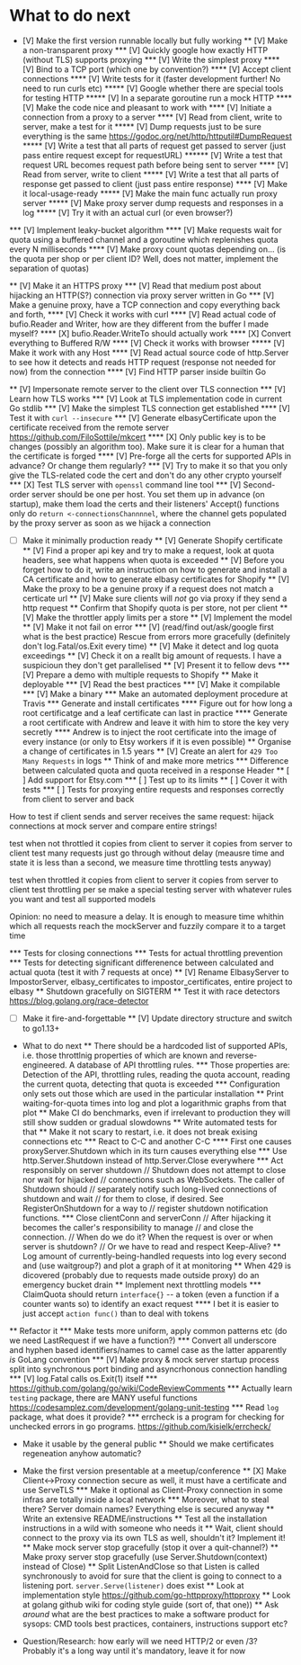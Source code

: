 What to do next
================

* [V] Make the first version runnable locally but fully working
** [V] Make a non-transparent proxy
*** [V] Quickly google how exactly HTTP (without TLS) supports proxying
*** [V] Write the simplest proxy
**** [V] Bind to a TCP port (which one by convention?)
**** [V] Accept client connections
**** [V] Write tests for it (faster development further! No need to run curls etc)
***** [V] Google whether there are special tools for testing HTTP
***** [V] In a separate goroutine run a mock HTTP
**** [V] Make the code nice and pleasant to work with
**** [V] Initiate a connection from a proxy to a server
**** [V] Read from client, write to server, make a test for it
***** [V] Dump requests just to be sure everything is the same https://godoc.org/net/http/httputil#DumpRequest
***** [V] Write a test that all parts of request get passed to server (just pass entire request except for requestURL)
****** [V] Write a test that request URL becomes request path before being sent to server
**** [V] Read from server, write to client
***** [V] Write a test that all parts of response get passed to client (just pass entire response)
**** [V] Make it local-usage-ready
***** [V] Make the main func actually run proxy server
***** [V] Make proxy server dump requests and responses in a log
***** [V] Try it with an actual curl (or even browser?)

*** [V] Implement leaky-bucket algorithm
**** [V] Make requests wait for quota using a buffered channel and a goroutine which replenishes quota every N milliseconds
**** [V] Make proxy count quotas depending on... (is the quota per shop or per client ID? Well, does not matter, implement the separation of quotas)

** [V] Make it an HTTPS proxy
*** [V] Read that medium post about hijacking an HTTP(S?) connection via proxy server written in Go
*** [V] Make a genuine proxy, have a TCP connection and copy everything back and forth,
**** [V] Check it works with curl
**** [V] Read actual code of bufio.Reader and Writer, how are they different from the buffer I made myself?
**** [X] bufio.Reader.WriteTo should actually work
**** [X] Convert everything to Buffered R/W
**** [V] Check it works with browser
***** [V] Make it work with any Host
**** [V] Read actual source code of http.Server to see how it detects and reads HTTP request (response not needed for now) from the connection
**** [V] Find HTTP parser inside builtin Go

** [V] Impersonate remote server to the client over TLS connection
*** [V] Learn how TLS works
*** [V] Look at TLS implementation code in current Go stdlib
*** [V] Make the simplest TLS connection get established
**** [V] Test it with `curl --insecure`
*** [V] Generate elbasyCertificate upon the certificate received from the remote server https://github.com/FiloSottile/mkcert
**** [X] Only public key is to be changes (possibly an algorithm too). Make sure it is clear for a human that the certificate is forged
**** [V] Pre-forge all the certs for supported APIs in advance? Or change them regularly?
*** [V] Try to make it so that you only give the TLS-related code the cert and don't do any other crypto yourself
*** [X] Test TLS server with `openssl` command line tool
*** [V] Second-order server should be one per host. You set them up in advance (on startup), make them load the certs and their listeners' Accept() functions only do `return <-connectionsChannnnel`, where the channel gets populated by the proxy server as soon as we hijack a connection

* [ ] Make it minimally production ready
** [V] Generate Shopify certificate
** [V] Find a proper api key and try to make a request, look at quota headers, see what happens when quota is exceeded
** [V] Before you forget how to do it, write an instruction on how to generate and install a CA certificate and how to generate elbasy certificates for Shopify
** [V] Make the proxy to be a genuine proxy if a request does not match a certicate url
** [V] Make sure clients will *not* go via proxy if they send a http request
** Confirm that Shopify quota is per store, not per client
** [V] Make the throttler apply limits per a store
** [V] Implement the model
** [V] Make it not fail on error
*** [V] (read/find out/ask/google first what is the best practice) Rescue from errors more gracefully (definitely don't log.Fatal/os.Exit every time)
** [V] Make it detect and log quota exceedings
** [V] Check it on a reallt big amount of requests. I have a suspicioun they don't get parallelised
** [V] Present it to fellow devs
*** [V] Prepare a demo with multiple requests to Shopify
** Make it deployable
*** [V] Read the best practices
*** [V] Make it compilable
*** [V] Make a binary
*** Make an automated deployment procedure at Travis
*** Generate and install certificates
**** Figure out for how long a root certificatge and a leaf certificate can last in practice
**** Generate a root certificate with Andrew and leave it with him to store the key very secretly
**** Andrew is to inject the root certificate into the image of every instance (or only to Etsy workers if it is even possible)
** Organise a change of certificates in 1.5 years
** [V] Create an alert for `429 Too Many Requests` in logs
** Think of and make more metrics
*** Difference between calculated quota and quota received in a response Header
** [ ] Add support for Etsy.com
*** [ ] Test up to its limits
** [ ] Cover it with tests
*** [ ] Tests for proxying entire requests and responses correctly from client to server and back

How to test if client sends and server receives the same request: hijack connections at mock server and compare entire strings!

test when not throttled
   it copies from client to server
   it copies from server to client
   test many requests just go through without delay (meausre time and state it is less than a second, we measure time throttling tests anyway)

test when throttled
   it copies from client to server
   it copies from server to client
   test throttling per se
     make a special testing server with whatever rules you want and test all supported models

   Opinion: no need to measure a delay. It is enough to measure time whithin which all requests reach the mockServer and fuzzily compare it to a target time

*** Tests for closing connections
*** Tests for actual throttling prevention
*** Tests for detecting significant differenence between calculated and actual quota (test it with 7 requests at once)
** [V] Rename ElbasyServer to ImpostorServer, elbasy_certificates to impostor_certificates, entire project to elbasy
** Shutdown gracefully on SIGTERM
** Test it with race detectors https://blog.golang.org/race-detector

* [ ] Make it fire-and-forgettable
** [V] Update directory structure and switch to go1.13+

* What to do next
** There should be a hardcoded list of supported APIs, i.e. those throttlnig properties of which are known and reverse-engineered. A database of API throttling rules.
*** Those properties are: Detection of the API, throttling rules, reading the quota account, reading the current quota, detecting that quota is exceeded
*** Configuration only sets out those which are used in the particular installation
** Print waiting-for-quota times into log and plot a logarithmic graphs from that plot
** Make CI do benchmarks, even if irrelevant to production they will still show sudden or gradual slowdowns
** Write automated tests for that
** Make it not scary to restart, i.e. it does not break exising connections etc
*** React to C-C and another C-C
**** First one causes proxyServer.Shutdown which in its turn causes everything else
*** Use http.Server.Shutdown instead of http.Server.Close everywhere
*** Act responsibly on server shutdown
// Shutdown does not attempt to close nor wait for hijacked
// connections such as WebSockets. The caller of Shutdown should
// separately notify such long-lived connections of shutdown and wait
// for them to close, if desired. See RegisterOnShutdown for a way to
// register shutdown notification functions.
*** Close clientConn and serverConn
// After hijacking it becomes the caller's responsibility to manage
// and close the connection.
// When do we do it? When the request is over or when server is shutdown?
// Or we have to read and respect Keep-Alive?
** Log amount of currently-being-handled requests into log every second and (use waitgroup?) and plot a graph of it at monitoring
** When 429 is dicovered (probably due to requests made outside proxy) do an emergency bucket drain
** Implement next throttling models
*** ClaimQuota should return `interface{}` -- a token (even a function if a counter wants so) to identify an exact request
**** I bet it is easier to just accept `action func()` than to deal with tokens

** Refactor it
*** Make tests more uniform, apply common patterns etc (do we need LastRequest if we have a function?)
*** Convert all underscore and hyphen based identifiers/names to camel case as the latter apparently _is_ GoLang convention
*** [V] Make proxy & mock server startup process split into synchronous port binding and asyncrhonous connection handling
*** [V] log.Fatal calls os.Exit(1) itself
*** https://github.com/golang/go/wiki/CodeReviewComments
*** Actually learn `testing` package, there are MANY useful functions
https://codesamplez.com/development/golang-unit-testing
*** Read `log` package, what does it provide?
*** errcheck is a program for checking for unchecked errors in go programs. https://github.com/kisielk/errcheck/

* Make it usable by the general public
** Should we make certificates regeneation anyhow automatic?

* Make the first version presentable at a meetup/conference
** [X] Make Client<->Proxy connection secure as well, it must have a certificate and use ServeTLS
*** Make it optional as Client-Proxy connection in some infras are totally inside a local network
*** Moreover, what to steal there? Server domain names? Everything else is secured anyway
** Write an extensive README/instructions
** Test all the installation instructions in a wild with someone who needs it
** Wait, client should connect to the proxy via its own TLS as well, shouldn't it? Implement it!
** Make mock server stop gracefully (stop it over a quit-channel?)
** Make proxy server stop gracefully (use Server.Shutdown(context) instead of Close)
** Split ListenAndClose so that Listen is called synchronously to avoid for sure that the client is going to connect to a listening port. `server.Serve(listener)` does exist
** Look at implementation style https://github.com/go-httpproxy/httpproxy
** Look at golang github wiki for coding style guide (sort of, that one))
** Ask _around_ what are the best practices to make a software product for sysops: CMD tools best practices, containers, instructions support etc?

* Question/Research: how early will we need HTTP/2 or even /3? Probably it's a long way until it's mandatory, leave it for now
